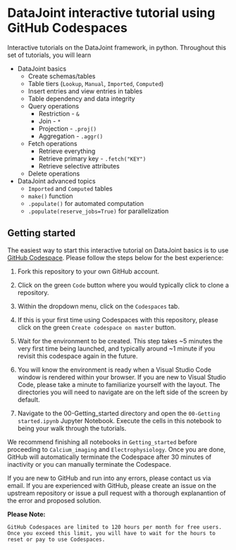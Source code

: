 # DataJoint interactive tutorial using GitHub Codespaces

Interactive tutorials on the DataJoint framework, in python. Throughout this set of tutorials, you will learn

- DataJoint basics
    - Create schemas/tables
    - Table tiers (`Lookup`, `Manual`, `Imported`, `Computed`)
    - Insert entries and view entries in tables
    - Table dependency and data integrity
    - Query operations
        - Restriction - `&`
        - Join - `*`
        - Projection - `.proj()`
        - Aggregation - `.aggr()`
    - Fetch operations
        - Retrieve everything
        - Retrieve primary key - `.fetch("KEY")`
        - Retrieve selective attributes
    - Delete operations
- DataJoint advanced topics
    - `Imported` and `Computed` tables
    - `make()` function 
    - `.populate()` for automated computation
    - `.populate(reserve_jobs=True)` for parallelization


## Getting started

The easiest way to start this interactive tutorial on DataJoint basics is to use [GitHub Codespace](https://docs.github.com/en/codespaces/overview). Please follow the steps below for the best experience:

1. Fork this repository to your own GitHub account.

2. Click on the green `Code` button where you would typically click to clone a repository.

3. Within the dropdown menu, click on the `Codespaces` tab.

4. If this is your first time using Codespaces with this repository, please click on the green `Create codespace on master` button.

5. Wait for the environment to be created. This step takes ~5 minutes the very first time being launched, and typically around ~1 minute if you revisit this codespace again in the future. 

6. You will know the environment is ready when a Visual Studio Code window is rendered within your browser. If you are new to Visual Studio Code, please take a minute to familiarize yourself with the layout. The directories you will need to navigate are on the left side of the screen by default.

7. Navigate to the 00-Getting_started directory and open the `00-Getting started.ipynb` Jupyter Notebook. Execute the cells in this notebook to being your walk through the tutorials.

We recommend finishing all notebooks in `Getting_started` before proceeding to `Calcium_imaging` and `Electrophysiology`. Once you are done, GitHub will automatically terminate the Codespace after 30 minutes of inactivity or you can manually terminate the Codespace.

If you are new to GitHub and run into any errors, please contact us via email. If you are experienced with GitHub, please create an issue on the upstream repository or issue a pull request with a thorough explanantion of the error and proposed solution. 

**Please Note:** 

```GitHub Codespaces are limited to 120 hours per month for free users. Once you exceed this limit, you will have to wait for the hours to reset or pay to use Codespaces.```

